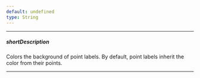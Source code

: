 ```yaml
---
default: undefined
type: String
---
```

---
##### shortDescription
Colors the background of point labels. By default, point labels inherit the color from their points.

---
